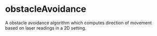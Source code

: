# obstacleAvoidance
A obstacle avoidance algorithm which computes direction of movement based on laser readings in a 2D setting.

